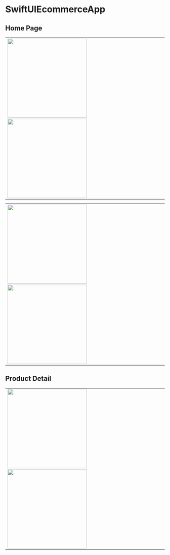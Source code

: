 # SwiftUIEcommerceApp

## Home Page

<kbd align="left">
<table><tr><td>
<img src="https://user-images.githubusercontent.com/12212137/210365482-3cb2d0a1-0a01-4fa6-9636-431f09d6e68c.png" width="250">
&nbsp; &nbsp; &nbsp; &nbsp;

<img src="https://user-images.githubusercontent.com/12212137/210365523-65b0a0a7-cab7-4472-acc6-22d515e98047.png" width="250">
</td></tr></table>

</kbd>


<kbd>
<table><tr><td>

<img src="https://user-images.githubusercontent.com/12212137/210365533-66324b22-632b-4e9f-9ee7-7cbe96bc8c8d.png" width="250">
&nbsp; &nbsp; &nbsp; &nbsp;
<img src="https://user-images.githubusercontent.com/12212137/210365547-53a5b160-fb1b-49ce-95ef-9e026a9d5116.png" width="250">
</td></tr></table>

</kbd>

## Product Detail 
<kbd>
<table><tr><td>

<img src="https://user-images.githubusercontent.com/12212137/210365541-1fa3d68c-9462-4017-ba49-477f8aa772f4.png" width="250">
&nbsp; &nbsp; &nbsp; &nbsp;
<img src="https://user-images.githubusercontent.com/12212137/210365539-cc71dd69-9398-4f37-afaf-b26a6af1796b.png" width="250">
</td></tr></table>

</kbd>
